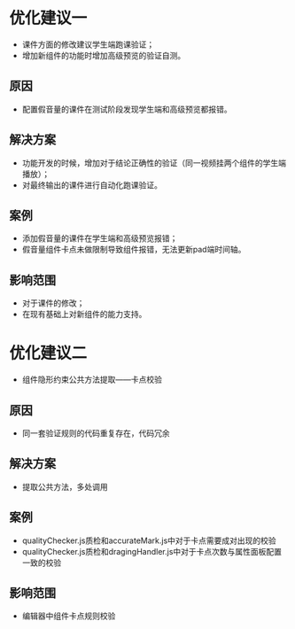 # 优化建议一
* 课件方面的修改建议学生端跑课验证；
* 增加新组件的功能时增加高级预览的验证自测。


 ## 原因
 * 配置假音量的课件在测试阶段发现学生端和高级预览都报错。


 ## 解决方案
 * 功能开发的时候，增加对于结论正确性的验证（同一视频挂两个组件的学生端播放）；
 * 对最终输出的课件进行自动化跑课验证。
 


 ## 案例
 * 添加假音量的课件在学生端和高级预览报错；
 * 假音量组件卡点未做限制导致组件报错，无法更新pad端时间轴。
 ## 影响范围
 * 对于课件的修改；
 * 在现有基础上对新组件的能力支持。

 
 # 优化建议二
 * 组件隐形约束公共方法提取——卡点校验

 ## 原因
 * 同一套验证规则的代码重复存在，代码冗余
 ## 解决方案
 * 提取公共方法，多处调用
 ## 案例
 * qualityChecker.js质检和accurateMark.js中对于卡点需要成对出现的校验
 * qualityChecker.js质检和dragingHandler.js中对于卡点次数与属性面板配置一致的校验
 ## 影响范围
 * 编辑器中组件卡点规则校验